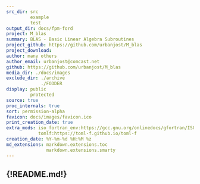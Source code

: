 ```yaml
---
src_dir: src
         example
         test
output_dir: docs/fpm-ford
project: M_blas
summary: BLAS - Basic Linear Algebra Subroutines
project_github: https://github.com/urbanjost/M_blas
project_download:
author: many others
author_email: urbanjost@comcast.net
github: https://github.com/urbanjost/M_blas
media_dir: ./docs/images
exclude_dir: ./archive
             ./FODDER
display: public
         protected
source: true
proc_internals: true
sort: permission-alpha
favicon: docs/images/favicon.ico
print_creation_date: true
extra_mods: iso_fortran_env:https://gcc.gnu.org/onlinedocs/gfortran/ISO_005fFORTRAN_005fENV.html
            tomlf:https://toml-f.github.io/toml-f
creation_date: %Y-%m-%d %H:%M %z
md_extensions: markdown.extensions.toc
               markdown.extensions.smarty
---
```

<!--
author_pic:
twitter:
website:
-->
{!README.md!}
---

